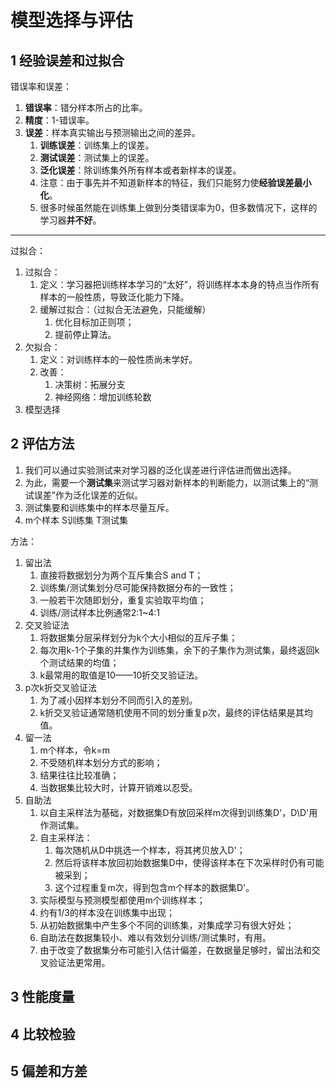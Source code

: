# 模型选择与评估

## 1 经验误差和过拟合

错误率和误差：

1. **错误率**：错分样本所占的比率。
2. **精度**：1-错误率。
3. **误差**：样本真实输出与预测输出之间的差异。
   1. **训练误差**：训练集上的误差。
   2. **测试误差**：测试集上的误差。
   3. **泛化误差**：除训练集外所有样本或者新样本的误差。
   4. 注意：由于事先并不知道新样本的特征，我们只能努力使**经验误差最小化**。
   5. 很多时候虽然能在训练集上做到分类错误率为0，但多数情况下，这样的学习器**并不好**。

---

过拟合：

1. 过拟合：
   1. 定义：学习器把训练样本学习的“太好”，将训练样本本身的特点当作所有样本的一般性质，导致泛化能力下降。
   2. 缓解过拟合：（过拟合无法避免，只能缓解）
      1. 优化目标加正则项；
      2. 提前停止算法。
2. 欠拟合：
   1. 定义：对训练样本的一般性质尚未学好。
   2. 改善：
      1. 决策树：拓展分支
      2. 神经网络：增加训练轮数
3. 模型选择

## 2 评估方法

1. 我们可以通过实验测试来对学习器的泛化误差进行评估进而做出选择。
2. 为此，需要一个**测试集**来测试学习器对新样本的判断能力，以测试集上的“测试误差”作为泛化误差的近似。
3. 测试集要和训练集中的样本尽量互斥。
4. m个样本 S训练集 T测试集

方法：

1. 留出法
   1. 直接将数据划分为两个互斥集合S and T；
   2. 训练集/测试集划分尽可能保持数据分布的一致性；
   3. 一般若干次随即划分，重复实验取平均值；
   4. 训练/测试样本比例通常2:1~4:1
2. 交叉验证法
   1. 将数据集分层采样划分为k个大小相似的互斥子集；
   2. 每次用k-1个子集的并集作为训练集，余下的子集作为测试集，最终返回k个测试结果的均值；
   3. k最常用的取值是10——10折交叉验证法。
3. p次k折交叉验证法
   1. 为了减小因样本划分不同而引入的差别。
   2. k折交叉验证通常随机使用不同的划分重复p次，最终的评估结果是其均值。
4. 留一法
   1. m个样本，令k=m
   2. 不受随机样本划分方式的影响；
   3. 结果往往比较准确；
   4. 当数据集比较大时，计算开销难以忍受。
5. 自助法
   1. 以自主采样法为基础，对数据集D有放回采样m次得到训练集D'，D\D'用作测试集。
   2. 自主采样法：
      1. 每次随机从D中挑选一个样本，将其拷贝放入D'；
      2. 然后将该样本放回初始数据集D中，使得该样本在下次采样时仍有可能被采到；
      3. 这个过程重复m次，得到包含m个样本的数据集D'。
   3. 实际模型与预测模型都使用m个训练样本；
   4. 约有1/3的样本没在训练集中出现；
   5. 从初始数据集中产生多个不同的训练集，对集成学习有很大好处；
   6. 自助法在数据集较小、难以有效划分训练/测试集时，有用。
   7. 由于改变了数据集分布可能引入估计偏差，在数据量足够时，留出法和交叉验证法更常用。

## 3 性能度量



## 4 比较检验



## 5 偏差和方差